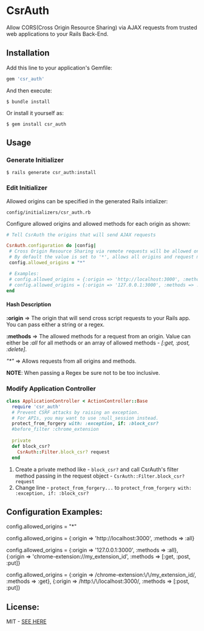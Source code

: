 # CsrAuth

Allow CORS(Cross Origin Resource Sharing) via AJAX requests from trusted web applications to your Rails Back-End.

## Installation

Add this line to your application's Gemfile:

```ruby
gem 'csr_auth'
```

And then execute:

    $ bundle install

Or install it yourself as:

    $ gem install csr_auth

## Usage

### Generate Initializer

    $ rails generate csr_auth:install
    
### Edit Initializer
Allowed origins can be specified in the generated Rails intializer:

    config/initializers/csr_auth.rb
    
Configure allowed origins and allowed methods for each origin as shown:

```ruby
# Tell CsrAuth the origins that will send AJAX requests

CsrAuth.configuration do |config|
 # Cross Origin Resource Sharing via remote requests will be allowed only for the specified origins.
 # By default the value is set to '*', allows all origins and request methods
 config.allowed_origins = "*"

 # Examples:
 # config.allowed_origins = {:origin => 'http://localhost:3000', :methods => :all}
 # config.allowed_origins = {:origin => '127.0.0.1:3000', :methods => :all}, {:origin => 'chrome-extension://my_extension_id', :methods => [:get, :post, :put]}
end
```

#### Hash Description
__:origin__ => The origin that will send cross script requests to your Rails app. You can pass either a string or a regex.

__:methods__ => The allowed methods for a request from an origin. Value can either be *:all* for all methods or an array of allowed methods - *[:get, :post, :delete]*.

_"*"_ => Allows requests from all origins and methods.

__NOTE__: When passing a Regex be sure not to be too inclusive.

### Modify Application Controller
```ruby
class ApplicationController < ActionController::Base
  require 'csr_auth'
  # Prevent CSRF attacks by raising an exception.
  # For APIs, you may want to use :null_session instead.
  protect_from_forgery with: :exception, if: :block_csr?
  #before_filter :chrome_extension
  
  private
  def block_csr?
    CsrAuth::Filter.block_csr? request
  end
```
1. Create a private method like - `block_csr?` and call CsrAuth's filter method passing in the request object - `CsrAuth::Filter.block_csr? request`
2. Change line - `protect_from_forgery...` to `protect_from_forgery with: :exception, if: :block_csr?`

## Configuration Examples:
config.allowed_origins = "*"

config.allowed_origins = {:origin => 'http://localhost:3000', :methods => :all}

config.allowed_origins = {:origin => '127.0.0.1:3000', :methods => :all}, {:origin => 'chrome-extension://my_extension_id', :methods => [:get, :post, :put]}

config.allowed_origins = {:origin => /chrome-extension:\\/\\/my_extension_id/, :methods => :get}, {:origin => /http:\\/\\/localhost:3000/, :methods => [:post, :put]}


## License:
MIT - [SEE HERE](../master/LICENSE)